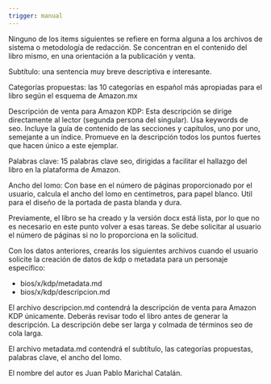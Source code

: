 ```yaml
---
trigger: manual
---
```


Ninguno de los items siguientes se refiere en forma alguna a los archivos de sistema o metodología de redacción. Se concentran en el contenido del libro mismo, en una orientación a la publicación y venta.

Subtítulo: una sentencia muy breve descriptiva e interesante.

Categorías propuestas: las 10 categorías en español más apropiadas para el libro según el esquema de Amazon.mx

Descripción de venta para Amazon KDP: Esta descripción se dirige directamente al lector (segunda persona del singular). Usa keywords de seo. Incluye la guía de contenido de las secciones y capítulos, uno por uno, semejante a un índice. Promueve en la descripción todos los puntos fuertes que hacen único a este ejemplar. 

Palabras clave: 15 palabras clave seo, dirigidas a facilitar el hallazgo del libro en la plataforma de Amazon.

Ancho del lomo: Con base en el número de páginas proporcionado por el usuario, calcula el ancho del lomo en centímetros, para papel blanco. Util para el diseño de la portada de pasta blanda y dura.

Previamente, el libro se ha creado y la versión docx está lista, por lo que no es necesario en este punto volver a esas tareas. Se debe solicitar al usuario el número de páginas si no lo proporciona en la solicitud.

Con los datos anteriores, crearás los siguientes archivos cuando el usuario solicite la creación de datos de kdp o metadata para un personaje específico:

- bios/x/kdp/metadata.md
- bios/x/kdp/descripcion.md

El archivo descripcion.md contendrá la descripción de venta para Amazon KDP únicamente. Deberás revisar todo el libro antes de generar la descripción. La descripción debe ser larga y colmada de términos seo de cola larga. 

El archivo metadata.md contendrá el subtítulo, las categorías propuestas, palabras clave, el ancho del lomo.

El nombre del autor es Juan Pablo Marichal Catalán.